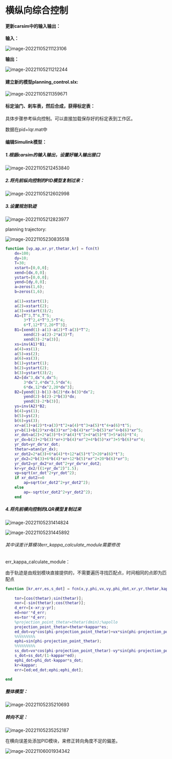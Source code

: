 # 横纵向综合控制

#### 更新carsim中的输入输出：

**输入：**

![image-20221105211123106](https://gitee.com/czjaixuexi/typora_pictures/raw/master/img/image-20221105211123106.png)

**输出：**

![image-20221105211212244](https://gitee.com/czjaixuexi/typora_pictures/raw/master/img/image-20221105211212244.png)

#### 	建立新的模型planning_control.slx:

![image-20221105211359671](https://gitee.com/czjaixuexi/typora_pictures/raw/master/img/image-20221105211359671.png)

#### 标定油门、刹车表，然后合成，获得标定表：

具体步骤参考纵向控制。可以直接加载保存好的标定表到工作区。

数据在pid+lqr.mat中

#### 编辑Simulink模型：

##### 1.根据carsim的输入输出，设置好输入输出接口

![image-20221105212453840](https://gitee.com/czjaixuexi/typora_pictures/raw/master/img/image-20221105212453840.png)

##### 2.将先前纵向控制的PID模型复制过来：

![image-20221105212602998](https://gitee.com/czjaixuexi/typora_pictures/raw/master/img/image-20221105212602998.png)

##### 3.设置规划轨迹

![image-20221105212823977](https://gitee.com/czjaixuexi/typora_pictures/raw/master/img/image-20221105212823977.png)

planning trajectory:

![image-20221105230835518](https://gitee.com/czjaixuexi/typora_pictures/raw/master/img/image-20221105230835518.png)

```matlab
function [vp,ap,xr,yr,thetar,kr] = fcn(t)
    dx=100;
    dy=10;
    T=30;
    xstart=[0,0,0];
    xend=[dx,0,0];
    ystart=[0,0,0];
    yend=[dy,0,0];
    a=zeros(1,6);
    b=zeros(1,6);
    
    a(1)=xstart(1);
    a(2)=xstart(2);
    a(3)=xstart(3)/2;
    A1=[T^3,T^4,T^5;
        3*T^2,4*T^3,5*T^4;
        6*T,12*T^2,20*T^3];
    B1=[xend(1)-a(1)-a(2)*T-a(3)*T^2;
        xend(2)-a(2)-2*a(3)*T;
        xend(3)-2*a(3)];
    xs=inv(A1)*B1;
    a(4)=xs(1);
    a(5)=xs(2);
    a(6)=xs(3);
    b(1)=ystart(1);
    b(2)=ystart(2);
    b(3)=ystart(3)/2;
    A2=[dx^3,dx^4,dx^5;
        3*dx^2,4*dx^3,5*dx^4;
        6*dx,12*dx^2,20*dx^3];
    B2=[yend(1)-b(1)-b(2)*dx-b(3)*dx^2;
        yend(2)-b(2)-2*b(3)*dx;
        yend(3)-2*b(3)];
    ys=inv(A2)*B2;
    b(4)=ys(1);
    b(5)=ys(2);
    b(6)=ys(3);
    xr=a(1)+a(2)*t+a(3)*t^2+a(4)*t^3+a(5)*t^4+a(6)*t^5;
    yr=b(1)+b(2)*xr+b(3)*xr^2+b(4)*xr^3+b(5)*xr^4+b(6)*xr^5;
    xr_dot=a(2)+2*a(3)*t+3*a(4)*t^2+4*a(5)*t^3+5*a(6)*t^4;
    yr_dx=b(2)+2*b(3)*xr+3*b(4)*xr^2+4*b(5)*xr^3+5*b(6)*xr^4;
    yr_dot=yr_dx*xr_dot;
    thetar=atan(yr_dx);
    xr_dot2=2*a(3)+6*a(4)*t+12*a(5)*t^2+20*a(6)*t^3;
    yr_dx2=2*b(3)+6*b(4)*xr+12*b(5)*xr^2+20*b(6)*xr^3;
    yr_dot2=yr_dx2*xr_dot^2+yr_dx*xr_dot2;
    kr=yr_dx2/((1+yr_dx^2)^1.5);
    vp=sqrt(xr_dot^2+yr_dot^2);
    if xr_dot2>=0
        ap=sqrt(xr_dot2^2+yr_dot2^2);
    else
        ap=-sqrt(xr_dot2^2+yr_dot2^2);
    end
```

##### 4.将先前横向控制的LQR模型复制过来

![image-20221105231414824](https://gitee.com/czjaixuexi/typora_pictures/raw/master/img/image-20221105231414824.png)

![image-20221105231445892](https://gitee.com/czjaixuexi/typora_pictures/raw/master/img/image-20221105231445892.png)

###### 其中误差计算模块err_kappa_calculate_module需要修改

err_kappa_calculate_module：

由于轨迹是由规划模块直接提供的，不需要遍历寻找匹配点，时间相同的点即为匹配点

```matlab
function [kr,err,es,s_dot] = fcn(x,y,phi,vx,vy,phi_dot,xr,yr,thetar,kappar)
    
    tor=[cos(thetar);sin(thetar)];
    nor=[-sin(thetar);cos(thetar)];
    d_err=[x-xr;y-yr];
    ed=nor'*d_err;
    es=tor'*d_err;
    %projection_point_thetar=thetar(dmin);%apollo
    projection_point_thetar=thetar+kappar*es;
    ed_dot=vy*cos(phi-projection_point_thetar)+vx*sin(phi-projection_point_thetar);
    %%%%%%%%%
    ephi=sin(phi-projection_point_thetar);
    %%%%%%%%%
    ss_dot=vx*cos(phi-projection_point_thetar)-vy*sin(phi-projection_point_thetar);
    s_dot=ss_dot/(1-kappar*ed);
    ephi_dot=phi_dot-kappar*s_dot;
    kr=kappar;
    err=[ed;ed_dot;ephi;ephi_dot];

end
```

##### 整体模型：

![image-20221105235210693](https://gitee.com/czjaixuexi/typora_pictures/raw/master/img/image-20221105235210693.png)

##### 转向不足：

![image-20221105235252187](https://gitee.com/czjaixuexi/typora_pictures/raw/master/img/image-20221105235252187.png)

在横向误差处添加PID模块，来修正转向角度不足的偏差。

![image-20221106001934342](https://gitee.com/czjaixuexi/typora_pictures/raw/master/img/image-20221106001934342.png)